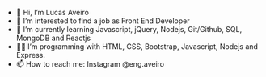 - 👋 Hi, I’m Lucas Aveiro
- 👀 I’m interested to find a job as Front End Developer
- 🌱 I’m currently learning Javascript, jQuery, Nodejs, Git/Github, SQL, MongoDB and Reactjs
- 👨‍💻 I’m programming with HTML, CSS, Bootstrap, Javascript, Nodejs and Express.
- 📫 How to reach me: Instagram @eng.aveiro

<!---
lucasaveiro/lucasaveiro is a ✨ special ✨ repository because its `README.md` (this file) appears on your GitHub profile.
You can click the Preview link to take a look at your changes.
--->
